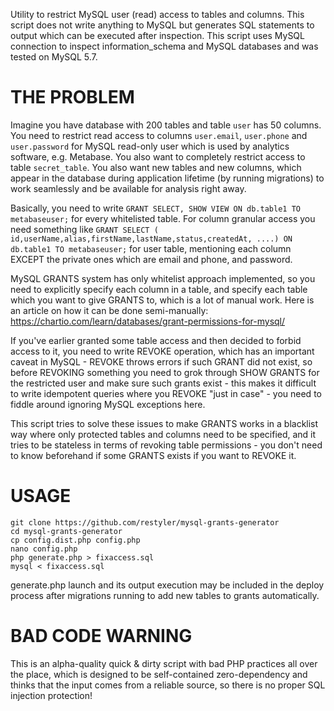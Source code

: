 Utility to restrict MySQL user (read) access to tables and columns.
This script does not write anything to MySQL but generates SQL statements to output which can be executed after inspection.
This script uses MySQL connection to inspect information_schema and MySQL databases and was tested on MySQL 5.7.

THE PROBLEM
=================
Imagine you have database with 200 tables and table `user` has 50 columns.
You need to restrict read access to columns  `user.email`, `user.phone` and `user.password` for MySQL read-only user which is used by analytics software, e.g. Metabase. You also want to completely restrict access to table `secret_table`.
You also want new tables and new columns, which appear in the database during application lifetime (by running migrations) to work seamlessly and be available for analysis right away. 

Basically, you need to write `GRANT SELECT, SHOW VIEW ON db.table1 TO metabaseuser;` for every whitelisted table.
For column granular access you need something like `GRANT SELECT ( id,userName,alias,firstName,lastName,status,createdAt, ....) ON db.table1 TO metabaseuser;` for user table, mentioning each column EXCEPT the private ones which are email and phone, and password.

MySQL GRANTS system has only whitelist approach implemented, so you need to explicitly specify each column in a table, and specify each table which you want to give GRANTS to, which is a lot of manual work.
Here is an article on how it can be done semi-manually: https://chartio.com/learn/databases/grant-permissions-for-mysql/

If you've earlier granted some table access and then decided to forbid access to it, you need to write REVOKE operation, which has an important caveat in MySQL - REVOKE throws errors if such GRANT did not exist, so before REVOKING something you need to grok through SHOW GRANTS for the restricted user and make sure such grants exist - this makes it difficult to write idempotent queries where you REVOKE "just in case" - you need to fiddle around ignoring MySQL exceptions here.


This script tries to solve these issues to make GRANTS works in a blacklist way where only protected tables and columns need to be specified, and it tries to be stateless in terms of revoking table permissions - you don't need to know beforehand if some GRANTS exists if you want to REVOKE it.


USAGE
=================
```
git clone https://github.com/restyler/mysql-grants-generator
cd mysql-grants-generator
cp config.dist.php config.php
nano config.php
php generate.php > fixaccess.sql
mysql < fixaccess.sql
```
generate.php launch and its output execution may be included in the deploy process after migrations running to add new tables to grants automatically.


BAD CODE WARNING
============
This is an alpha-quality quick & dirty script with bad PHP practices all over the place, which is designed to be self-contained zero-dependency and thinks that the input comes from a reliable source, so there is no proper SQL injection protection!

